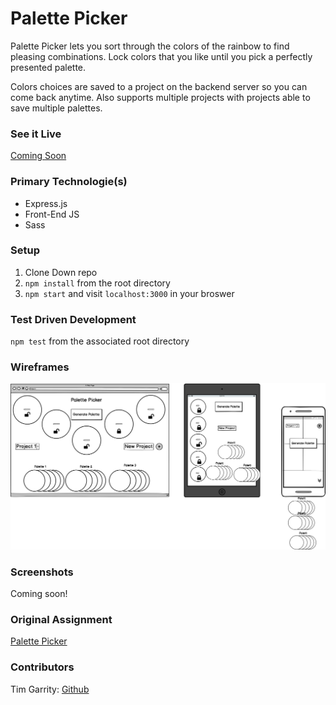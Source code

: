 # Palette Picker

Palette Picker lets you sort through the colors of the rainbow to find pleasing combinations. Lock colors that you like until you pick a perfectly presented palette. 

Colors choices are saved to a project on the backend server so you can come back anytime. Also supports multiple projects with projects able to save multiple palettes.

### See it Live
[Coming Soon]()

### Primary Technologie(s)
* Express.js
* Front-End JS
* Sass

### Setup

1. Clone Down repo
2. `npm install` from the root directory
3. `npm start` and visit `localhost:3000` in your broswer

### Test Driven Development

`npm test` from the associated root directory

### Wireframes

![Wireframes](./public/wireframe.png)

### Screenshots

Coming soon!

### Original Assignment

[Palette Picker](http://frontend.turing.io/projects/palette-picker.html)

### Contributors

Tim Garrity: [Github](https://github.com/Salamandastron1) <br>
